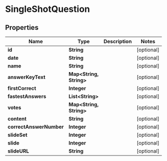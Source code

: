 
# SingleShotQuestion

## Properties
Name | Type | Description | Notes
------------ | ------------- | ------------- | -------------
**id** | **String** |  |  [optional]
**date** | **String** |  |  [optional]
**name** | **String** |  |  [optional]
**answerKeyText** | **Map&lt;String, String&gt;** |  |  [optional]
**firstCorrect** | **Integer** |  |  [optional]
**fastestAnswers** | **List&lt;String&gt;** |  |  [optional]
**votes** | **Map&lt;String, String&gt;** |  |  [optional]
**content** | **String** |  |  [optional]
**correctAnswerNumber** | **Integer** |  |  [optional]
**slideSet** | **Integer** |  |  [optional]
**slide** | **Integer** |  |  [optional]
**slideURL** | **String** |  |  [optional]



